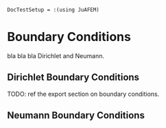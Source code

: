 ```@meta
DocTestSetup = :(using JuAFEM)
```

# Boundary Conditions
bla bla bla Dirichlet and Neumann.

## Dirichlet Boundary Conditions

TODO: ref the export section on boundary conditions.

## Neumann Boundary Conditions
